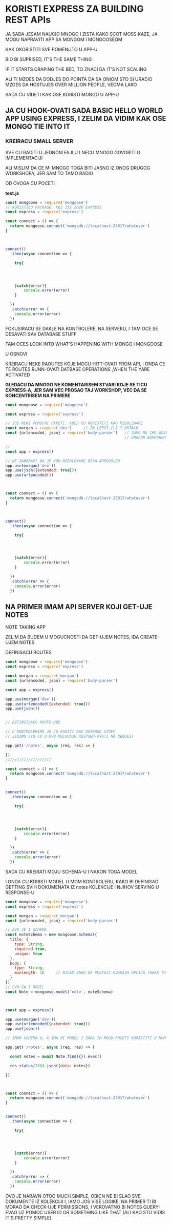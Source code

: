 # KORISTI EXPRESS ZA BUILDING REST APIs

JA SADA JESAM NAUCIO MNOGO I ZISTA KAKO SCOT MOSS KAZE, JA MOGU NAPRAVITI APP SA MONGOM I MONGOOSEOM

KAK OKORISTITI SVE POMENUTO U APP-U

BIO BI SUPRISED, IT'S THE SAME THING

IF IT STARTS CRAPING THE BED, TO ZNACI DA IT'S NOT SCALING

ALI TI MZOES DA DODJES DO POINTA DA SA ONIOM STO SI URADIO MZOES DA HOSTUJES OVER MILLION PEOPLE, VEOMA LAKO

SADA CU VIDETI KAK OSE KORISTI MONGO U APP-U

## JA CU HOOK-OVATI SADA BASIC HELLO WORLD APP USING EXPRESS, I ZELIM DA VIDIM KAK OSE MONGO TIE INTO IT

### KREIRACU SMALL SERVER

SVE CU RADITI U JEDNOM FAJLU  I NECU MNOGO GOVORITI O IMPLEMENTACIJI

ALI MISLIM DA CE MI MNOGO TOGA BITI JASNO IZ ONOG DRUGOG WORKSHOPA, JER SAM TO TAMO RADIO

OD OVOGA CU POCETI

**test.js**

```javascript
const mongoose = require('mongoose')
// KORISTICU PACKAGE, KOJ ISE ZOVE EXPRESS
const express = require('express')

const connect = () => {
  return mongoose.connect('mongodb://localhost:27017/whatever')
}



connect()
  .then(async connection => {

    try{




    }catch(error){
        console.error(error)
    }

  })
  .catch(error => {
    console.error(error)
  })

```

FOKUSIRACU SE DAKLE NA KONTROLERE, NA SERVERU, I TAM OCE SE DESAVATI SAV DATABASE STUFF

TAM OCES LOOK INTO WHAT'S HAPPENING WITH MONGO I MONGOOSE

U OSNOVI

KREIRACU NEKE RAOUTES KOJE MOGU HITT-OVATI FROM API, I ONDA CE TE ROUTES RUNN-OVATI DATBASE OPERATIONS ,WHEN THE YARE ACTIVATED

**GLEDACU DA MNOGO NE KOMENTARISEM STVARI KOJE SE TICU EXPRESS-A, JER SAM VEC PROSAO TAJ WORKSHOP, VEC DA SE KONCENTRISEM NA PRIMERE**

```javascript
const mongoose = require('mongoose')

const express = require('express')

// JOS NEKI POMOCNI PAKETI, KOEJ CU KORISTITI KAO MIDDLEWARE
const morgan = require('dev')     // ZA LEPSI CLI I OSTALO
const {urlencoded, json} = require('body-parser')   // SAMO MU IME GOVORE STA JE (A I OBJASNIO SAM U 
                                                    // DRUGOM WORKSHOP-U)

//
const app = express()

// NE ZABORAVI DA JE KOD MIDDLEWARE BITA NREDOSLED
app.use(morgan('dev'))
app.use(json({extended: true}))
app.use(urlencoded())



const connect = () => {
  return mongoose.connect('mongodb://localhost:27017/whatever')
}



connect()
  .then(async connection => {

    try{




    }catch(error){
        console.error(error)
    }

  })
  .catch(error => {
    console.error(error)
  })

```

## NA PRIMER IMAM API SERVER KOJI GET-UJE NOTES

NOTE TAKING APP

ZELIM DA BUDEM U MOGUCNOSTI DA GET-UJEM NOTES,  IDA CREATE-UJEM NOTES

DEFINISACU ROUTES

```javascript
const mongoose = require('mongoose')
const express = require('express')

const morgan = require('morgan')
const {urlencoded, json} = require('body-parser')

const app = express()

app.use(morgan('dev'))
app.use(urlencoded({extended: true}))
app.use(json())


// DEFINSISACU ROUTE-OVE

// U KONTROLERIMA JA CU RADITI SAV DATBASE STUFF
// JEDINO STO CU U OVO MSLUCAJU RESPOND-OVATI NA REQUEST

app.get('/notes', async (req, res) => {

})
////////////////////

const connect = () => {
  return mongoose.connect('mongodb://localhost:27017/whatever')
}


connect()
  .then(async connection => {

    try{




    }catch(error){
        console.error(error)
    }

  })
  .catch(error => {
    console.error(error)
  })
```

SADA CU KREIRATI MOJU SCHEMA-U I NAKON TOGA MODEL

I ONDA CU KORISTI MODEL U MOM KONTROLERU, KAKO BI DEFINISAO GETTING SVIH DOKUMENATA IZ notes KOLEKCIJE I NJIHOV SERVING U RESPONSE-U

```javascript
const mongoose = require('mongoose')
const express = require('express')

const morgan = require('morgan')
const {urlencoded, json} = require('body-parser')

// EVO JE I SCHEMA
const noteSchema = new mongoose.Schema({
  title: {
    type: String,
    required:true,
    unique: true
  },
  body: {
    type: String,
    minlength: 10     // NISAM ZNAO DA POSTOJI OVAKAVA OPCIJA (NEKA TO OVO BUDE PODSETNIK DA EXPLORE-UJES SVE OPCIJE)
  }
})
// EVO GA I MODEL
const Note = mongoose.model('note', noteSchema)



const app = express()

app.use(morgan('dev'))
app.use(urlencoded({extended: true}))
app.use(json())

// IMAM SCHEMA-U, A IMA MI MODEL I SADA IH MOGU POCETI KORISTITI U MOM API

app.get('/notes', async (req, res) => {

  const notes = await Note.find({}).exec()

  res.status(200).json({data: notes})

})



const connect = () => {
  return mongoose.connect('mongodb://localhost:27017/whatever')
}


connect()
  .then(async connection => {

    try{




    }catch(error){
        console.error(error)
    }

  })
  .catch(error => {
    console.error(error)
  })
```

OVO JE NARAVN OTOO MUCH SIMPLE, OBICN NE BI SLAO SVE DOKUMENTE IZ KOLEKCIJI I, IAMO JOS VISE LOGIKE, NA PRIMER TI BI MORAO DA CHECK-UJE PERMISSIONS, I VEROVATNO BI NOTES QUERY-EVAO UZ POMOC USER ID OR SOMETHING LIKE THAT (ALI KAO STO VIDIS IT'S PRETTY SIMPLE)
